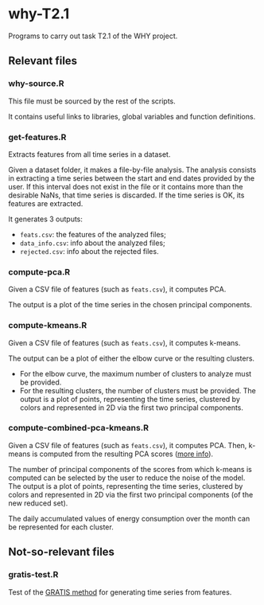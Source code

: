 # why-T2.1
Programs to carry out task T2.1 of the WHY project.

## Relevant files
### why-source.R
This file must be sourced by the rest of the scripts.

It contains useful links to libraries, global variables and function definitions.

### get-features.R
Extracts features from all time series in a dataset.

Given a dataset folder, it makes a file-by-file analysis. The analysis consists in extracting a time series between the start and end dates provided by the user. If this interval does not exist in the file or it contains more than the desirable NaNs, that time series is discarded. If the time series is OK, its features are extracted.

It generates 3 outputs:
* `feats.csv`: the features of the analyzed files;
* `data_info.csv`: info about the analyzed files;
* `rejected.csv`: info about the rejected files.

### compute-pca.R
Given a CSV file of features (such as `feats.csv`), it computes PCA.

The output is a plot of the time series in the chosen principal components.

### compute-kmeans.R
Given a CSV file of features (such as `feats.csv`), it computes k-means.

The output can be a plot of either the elbow curve or the resulting clusters.
*  For the elbow curve, the maximum number of clusters to analyze must be provided.
*  For the resulting clusters, the number of clusters must be provided. The output is a plot of points, representing the time series, clustered by colors and represented in 2D via the first two principal components.

### compute-combined-pca-kmeans.R
Given a CSV file of features (such as `feats.csv`), it computes PCA. Then, k-means is computed from the resulting PCA scores ([more info](https://365datascience.com/pca-k-means/)).

The number of principal components of the scores from which k-means is computed can be selected by the user to reduce the noise of the model. The output is a plot of points, representing the time series, clustered by colors and represented in 2D via the first two principal components (of the new reduced set).

The daily accumulated values of energy consumption over the month can be represented for each cluster.

## Not-so-relevant files
### gratis-test.R
Test of the [GRATIS method](https://onlinelibrary.wiley.com/doi/abs/10.1002/sam.11461) for generating time series from features.

